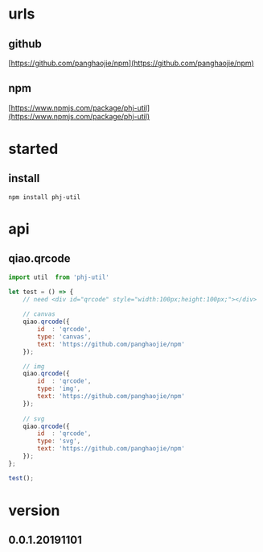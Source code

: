 # urls
## github
[https://github.com/panghaojie/npm](https://github.com/panghaojie/npm)

## npm
[https://www.npmjs.com/package/phj-util](https://www.npmjs.com/package/phj-util)

# started
## install
```
npm install phj-util
```

# api
## qiao.qrcode
```javascript
import util  from 'phj-util'

let test = () => {
	// need <div id="qrcode" style="width:100px;height:100px;"></div>
	
	// canvas
	qiao.qrcode({
		id	: 'qrcode',
		type: 'canvas',
		text: 'https://github.com/panghaojie/npm'
	});

	// img
	qiao.qrcode({
		id	: 'qrcode',
		type: 'img',
		text: 'https://github.com/panghaojie/npm'
	});
	
	// svg
	qiao.qrcode({
		id	: 'qrcode',
		type: 'svg',
		text: 'https://github.com/panghaojie/npm'
	});
};

test();
```
# version
## 0.0.1.20191101
